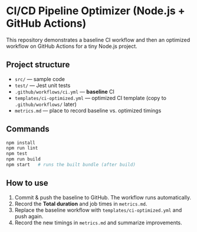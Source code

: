 # CI/CD Pipeline Optimizer (Node.js + GitHub Actions)

This repository demonstrates a baseline CI workflow and then an optimized workflow on GitHub Actions for a tiny Node.js project.

## Project structure
- `src/` — sample code
- `test/` — Jest unit tests
- `.github/workflows/ci.yml` — **baseline** CI
- `templates/ci-optimized.yml` — optimized CI template (copy to `.github/workflows/` later)
- `metrics.md` — place to record baseline vs. optimized timings

## Commands
```bash
npm install
npm run lint
npm test
npm run build
npm start   # runs the built bundle (after build)
```

## How to use
1) Commit & push the baseline to GitHub. The workflow runs automatically.
2) Record the **Total duration** and job times in `metrics.md`.
3) Replace the baseline workflow with `templates/ci-optimized.yml` and push again.
4) Record the new timings in `metrics.md` and summarize improvements.

